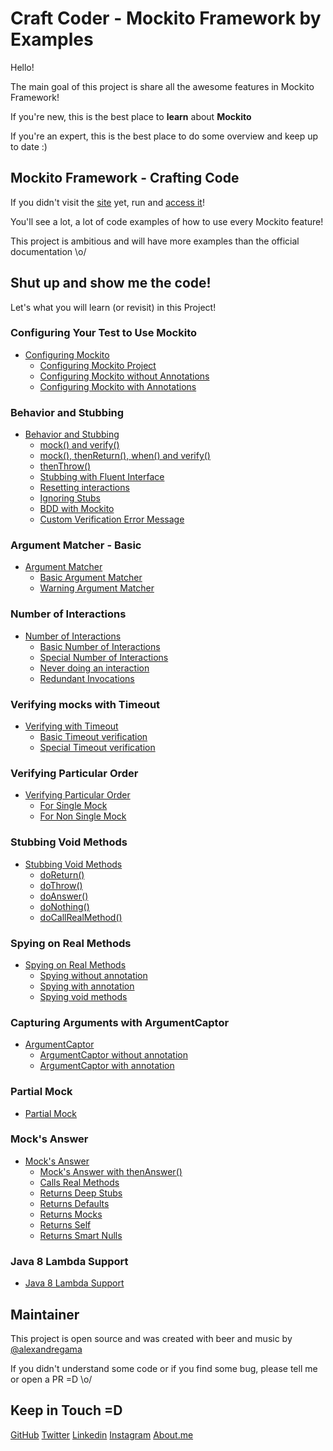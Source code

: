 # Craft Coder - Mockito Framework by Examples

Hello!

The main goal of this project is share all the awesome features in Mockito Framework!

If you're new, this is the best place to **learn** about **Mockito**

If you're an expert, this is the best place to do some overview and keep up to date :)

## Mockito Framework - Crafting Code

If you didn't visit the [site](https://craft-coder.github.io/mockito-crafting-code/) yet, run and [access it](https://craft-coder.github.io/mockito-crafting-code/)!

You'll see a lot, a lot of code examples of how to use every Mockito feature!

This project is ambitious and will have more examples than the official documentation \o/

## Shut up and show me the code!

Let's what you will learn (or revisit) in this Project!

### Configuring Your Test to Use Mockito
- [Configuring Mockito](https://craft-coder.github.io/mockito-crafting-code/mockito-configuration/configuring-mockito-with-and-without-annotation)
    - [Configuring Mockito Project](https://craft-coder.github.io/mockito-crafting-code/mockito-configuration/mockito-configuration-project)
    - [Configuring Mockito without Annotations](https://craft-coder.github.io/mockito-crafting-code/mockito-configuration/mockito-configuration-without-annotation)
    - [Configuring Mockito with Annotations](https://craft-coder.github.io/mockito-crafting-code/mockito-configuration/mockito-configuration-without-annotation)

### Behavior and Stubbing

- [Behavior and Stubbing](https://craft-coder.github.io/mockito-crafting-code/mockito-behavior/mockito-behavior-and-stubbing)
  - [mock() and verify()](https://craft-coder.github.io/mockito-crafting-code/mockito-behavior/mockito-using-mock)
  - [mock(), thenReturn(), when() and verify()](https://craft-coder.github.io/mockito-crafting-code/mockito-stubbing/mockito-mock-when-then-return-verify)
  - [thenThrow()](https://craft-coder.github.io/mockito-crafting-code/mockito-stubbing/mockito-then-throw)
  - [Stubbing with Fluent Interface](https://craft-coder.github.io/mockito-crafting-code/mockito-stubbing/mockito-stubbing-fluent-interface)
  - [Resetting interactions](https://craft-coder.github.io/mockito-crafting-code/mockito-stubbing/mockito-resetting-interactions)
  - [Ignoring Stubs](https://craft-coder.github.io/mockito-crafting-code/mockito-stubbing/mockito-ignoring-stubs)
  - [BDD with Mockito](https://craft-coder.github.io/mockito-crafting-code/mockito-bdd/mockito-behavioral-driven-development)
  - [Custom Verification Error Message](https://craft-coder.github.io/mockito-crafting-code/mockito-verification/mockito-verification-custom-message)

### Argument Matcher - Basic

- [Argument Matcher](https://craft-coder.github.io/mockito-crafting-code/mockito-argument-matcher/mockito-argument-matcher-main-page)
    - [Basic Argument Matcher](https://craft-coder.github.io/mockito-crafting-code/mockito-argument-matcher/basic-mockito-argument-matcher)
    - [Warning Argument Matcher](https://craft-coder.github.io/mockito-crafting-code/mockito-argument-matcher/mockito-argument-matcher-warning)

### Number of Interactions

- [Number of Interactions](https://craft-coder.github.io/mockito-crafting-code/mockito-interactions/mockito-number-of-interactions)
    - [Basic Number of Interactions](https://craft-coder.github.io/mockito-crafting-code/mockito-interactions/basic-mockito-number-interactions)
    - [Special Number of Interactions](https://craft-coder.github.io/mockito-crafting-code/mockito-interactions/special-mockito-number-interactions)
    - [Never doing an interaction](https://craft-coder.github.io/mockito-crafting-code/mockito-interactions/mockito-never-doing-interactions)
    - [Redundant Invocations](https://craft-coder.github.io/mockito-crafting-code/mockito-interactions/mockito-redundant-invocations)

### Verifying mocks with Timeout

- [Verifying with Timeout](https://craft-coder.github.io/mockito-crafting-code/mockito-timeout/mockito-verifying-with-timeout)
    - [Basic Timeout verification](https://craft-coder.github.io/mockito-crafting-code/mockito-timeout/mockito-basic-timeout-verification)
    - [Special Timeout verification](https://craft-coder.github.io/mockito-crafting-code/mockito-timeout/mockito-special-timeout-verification)


### Verifying Particular Order

- [Verifying Particular Order](https://craft-coder.github.io/mockito-crafting-code/mockito-ordering/mockito-particular-order)
    - [For Single Mock](https://craft-coder.github.io/mockito-crafting-code/mockito-ordering/mockito-particular-order-single-mock)
    - [For Non Single Mock](https://craft-coder.github.io/mockito-crafting-code/mockito-ordering/mockito-particular-order-non-single-mock)

### Stubbing Void Methods

- [Stubbing Void Methods](https://craft-coder.github.io/mockito-crafting-code/mockito-stubbing/mockito-stubbing-void-methods)
    - [doReturn()](https://craft-coder.github.io/mockito-crafting-code/mockito-stubbing-void-methods/mockito-do-return)
    - [doThrow()](https://craft-coder.github.io/mockito-crafting-code/mockito-stubbing-void-methods/mockito-do-throw)
    - [doAnswer()](https://craft-coder.github.io/mockito-crafting-code/mockito-stubbing-void-methods/mockito-do-answer)
    - [doNothing()](https://craft-coder.github.io/mockito-crafting-code/mockito-stubbing-void-methods/mockito-do-nothing)
    - [doCallRealMethod()](https://craft-coder.github.io/mockito-crafting-code/mockito-stubbing-void-methods/mockito-do-call-real-method)

### Spying on Real Methods
- [Spying on Real Methods](https://craft-coder.github.io/mockito-crafting-code/mockito-spy/mockito-spying-real-methods)
    - [Spying without annotation](https://craft-coder.github.io/mockito-crafting-code/mockito-spy/mockito-spying-real-methods-without-annotation)
    - [Spying with annotation](https://craft-coder.github.io/mockito-crafting-code/mockito-spy/mockito-spying-real-methods-with-annotation)
    - [Spying void methods](https://craft-coder.github.io/mockito-crafting-code/mockito-spy/mockito-spying-real-void-methods)

### Capturing Arguments with ArgumentCaptor

- [ArgumentCaptor](https://craft-coder.github.io/mockito-crafting-code/mockito-argument-captor/mockito-capturing-arguments-argument-captor)
    - [ArgumentCaptor without annotation](https://craft-coder.github.io/mockito-crafting-code/mockito-argument-captor/mockito-argument-captor-without-annotation)
    - [ArgumentCaptor with annotation](https://craft-coder.github.io/mockito-crafting-code/mockito-argument-captor/mockito-argument-captor-with-annotation)

### Partial Mock

- [Partial Mock](https://craft-coder.github.io/mockito-crafting-code/mockito-partial-mock/mockito-partial-mock-support)

### Mock's Answer

- [Mock's Answer](https://craft-coder.github.io/mockito-crafting-code/mockito-answer/mockito-configuring-answer)
    - [Mock's Answer with thenAnswer()](https://craft-coder.github.io/mockito-crafting-code/mockito-answer/mockito-then-answer)
    - [Calls Real Methods](https://craft-coder.github.io/mockito-crafting-code/mockito-answer/mockito-then-answer-calls-real-methods)
    - [Returns Deep Stubs](https://craft-coder.github.io/mockito-crafting-code/mockito-answer/mockito-then-answer-returns-deep-stubs)
    - [Returns Defaults](https://craft-coder.github.io/mockito-crafting-code/mockito-answer/mockito-then-answer-returns-defaults)
    - [Returns Mocks](https://craft-coder.github.io/mockito-crafting-code/mockito-answer/mockito-then-answer-returns-mocks)
    - [Returns Self](https://craft-coder.github.io/mockito-crafting-code/mockito-answer/mockito-then-answer-returns-self)
    - [Returns Smart Nulls](https://craft-coder.github.io/mockito-crafting-code/mockito-answer/mockito-then-smart-nulls)

### Java 8 Lambda Support

- [Java 8 Lambda Support](https://craft-coder.github.io/mockito-crafting-code/mockito-java8/mockito-java8-lambda-support)

## Maintainer

This project is open source and was created with beer and music by [@alexandregama](https://github.com/alexandregama)

If you didn't understand some code or if you find some bug, please tell me or open a PR =D \o/

## Keep in Touch =D

[GitHub](https://github.com/alexandregama)
[Twitter](https://twitter.com/alexandregamma)
[Linkedin](https://br.linkedin.com/in/alexandregama)
[Instagram](https://www.instagram.com/alexandregama/)
[About.me](https://about.me/alexandregama)
